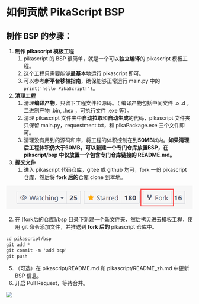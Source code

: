 # 如何贡献 PikaScript BSP
## 制作 BSP 的步骤：
1. **制作 pikascript 模板工程**
   1. pikascript 的 BSP 很简单，就是一个可以**独立编译**的 pikascript 模板工程。
   1. 这个工程只需要能够**最基本**地运行 pikascript 即可。
   1. 可以参考**新平台移植指南**，确保能够正常运行 main.py 中的 `print('hello PikaScript!')`。
2. **清理工程**
   1. 清理**编译产物**，只留下工程文件和源码。（ 编译产物包括中间文件 .o .d ，二进制产物 .bin, .hex ，可执行文件 .exe 等）。
   1. 清理 pikascript 文件夹中**自动拉取**和**自动生成**的代码，pikascript 文件夹只保留 main.py，requestment.txt，和 pikaPackage.exe 三个文件即可。
   1. 清理没有用到的源码和库，将工程的体积控制在到**50MB**以内。**如果清理后工程体积仍大于50MB，可以新建一个专门仓库放置BSP，在 pikscript/bsp 中仅放置一个包含专门仓库链接的 README.md。**
3. **提交文件**
   1. 进入 pikascript 代码仓库，gitee 或 github 均可，fork 一份 pikascript 仓库，然后将 **fork 后的**仓库 clone 到本地。

![](assets/1638664526181-09b00c29-fc72-429a-bb99-3f009eae141e.png)

   2. 在 [fork后的仓库]/bsp 目录下新建一个新文件夹，然后拷贝进去模板工程，使用 git 命令添加文件，并推送到 **fork 后的** pikascript 仓库中。
```shell
cd pikascript/bsp
git add *
git commit -m 'add bsp'
git push
```


   5. （可选）在 pikascript/README.md 和 pikascript/README_zh.md 中更新 BSP 信息。
   5. 开启 Pull Request，等待合并。

![](assets/undefined)
